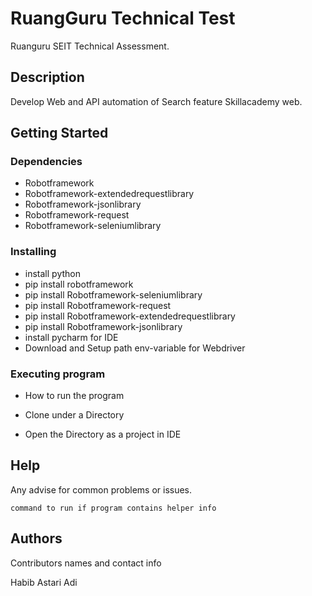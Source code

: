 # RuangGuru Technical Test

Ruanguru SEIT Technical Assessment.

## Description

Develop Web and API automation of Search feature Skillacademy web.

## Getting Started

### Dependencies

* Robotframework
* Robotframework-extendedrequestlibrary
* Robotframework-jsonlibrary
* Robotframework-request
* Robotframework-seleniumlibrary

### Installing

* install python
* pip install robotframework
* pip install Robotframework-seleniumlibrary
* pip install Robotframework-request
* pip install Robotframework-extendedrequestlibrary
* pip install Robotframework-jsonlibrary
* install pycharm for IDE
* Download and Setup path env-variable for Webdriver
 

### Executing program

* How to run the program

* Clone under a Directory
* Open the Directory as a project in IDE

## Help

Any advise for common problems or issues.
```
command to run if program contains helper info
```

## Authors

Contributors names and contact info

Habib Astari Adi
